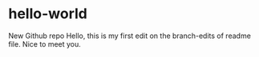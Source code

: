 # hello-world
New Github repo
Hello, this is my first edit on the branch-edits of readme file.  Nice to meet you.

